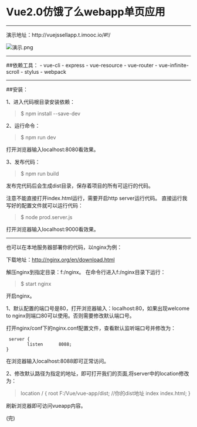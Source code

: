 # Vue2.0仿饿了么webapp单页应用

<hr>
演示地址：http://vuejssellapp.t.imooc.io/#!/

![演示.png](http://qr.api.cli.im/qr?data=http%253A%252F%252Fvuejssellapp.t.imooc.io%252F%2523%2521%252F&level=H&transparent=false&bgcolor=%23ffffff&forecolor=%23000000&blockpixel=12&marginblock=1&logourl=&size=280&kid=cliim&key=ee189439dbd7c10b629629edcc4a0ab9)

<hr>
##依赖工具：
- vue-cli
- express
- vue-resource
- vue-router
- vue-infinite-scroll
- stylus
- webpack

<hr>

##安装：

1、进入代码根目录安装依赖：
> $ npm install --save-dev

2、运行命令：
> $ npm run dev

打开浏览器输入localhost:8080看效果。

3、发布代码：
> $ npm run build



发布完代码后会生成dist目录，保存着项目的所有可运行的代码。
      
注意不能直接打开index.html运行，需要开启http server运行代码。
直接运行我写好的配置文件就可以运行代码：
> $ node prod.server.js

打开浏览器输入localhost:9000看效果。

<hr>
也可以在本地服务器部署你的代码，以nginx为例：

下载地址：http://nginx.org/en/download.html

解压nginx到指定目录：f:/nginx。
在命令行进入f:/nginx目录下运行：
> $ start nginx

开启nginx。

1、默认配置的端口号是80，打开浏览器输入：localhost:80，如果出现welcome to nginx则端口80可以使用。否则需要修改默认端口号。

打开nginx/conf下的nginx.conf配置文件，查看默认监听端口号并修改为：
```
 server {
        listen      8088;
}
```
在浏览器输入localhost:8088即可正常访问。

2、修改默认路径为指定的地址，即可打开我们的页面,将server中的location修改为：
> location / {
            root     F:/Vue/vue-app/dist; //你的dist地址
            index    index.html;
 }

刷新浏览器即可访问vueapp内容。



(完)

